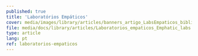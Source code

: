 ```yaml
---
published: true
title: 'Laboratórios Empáticos'
cover: media/images/library/articles/banners_artigo_LabsEmpaticos_biblioteca.jpg
file: media/docs/library/articles/Laboratorios_empaticos_Emphatic_labs.pdf
type: article
lang: pt
ref: laboratorios-empaticos
---
```




